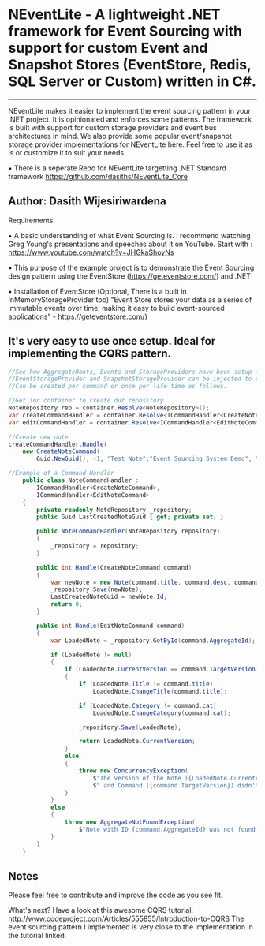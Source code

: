 # NEventLite - A lightweight .NET framework for Event Sourcing with support for custom Event and Snapshot Stores (EventStore, Redis, SQL Server or Custom) written in C#.
---------------------------------
NEventLite makes it easier to implement the event sourcing pattern in your .NET project. It is opinionated and enforces some patterns. The framework is built with support for custom storage providers and event bus architectures in mind. We also provide some popular event/snapshot storage provider implementations for NEventLite here. Feel free to use it as is or customize it to suit your needs.

• There is a seperate Repo for NEventLite targetting .NET Standard framework https://github.com/dasiths/NEventLite_Core

Author: Dasith Wijesiriwardena
----------------------------------
Requirements:

•	A basic understanding of what Event Sourcing is. I recommend watching Greg Young's presentations and speeches about it on YouTube. 
Start with : https://www.youtube.com/watch?v=JHGkaShoyNs

• This purpose of the example project is to demonstrate the Event Sourcing design pattern using the EventStore (https://geteventstore.com/) and .NET

•	Installation of EventStore (Optional, There is a built in InMemoryStorageProvider too)
"Event Store stores your data as a series of immutable events over time, making it easy to build event-sourced applications" - https://geteventstore.com/)

It's very easy to use once setup. Ideal for implementing the CQRS pattern.
------------------------------------
```C#
//See how AggregateRoots, Events and StorageProviders have been setup in the Example project.
//EventStorageProvider and SnapshotStorageProvider can be injected to the Repository.
//Can be created per command or once per life time as follows.

//Get ioc container to create our repository
NoteRepository rep = container.Resolve<NoteRepository>();
var createCommandHandler = container.Resolve<ICommandHandler<CreateNoteCommand>>();
var editCommandHandler = container.Resolve<ICommandHandler<EditNoteCommand>>();

//Create new note
createCommandHandler.Handle(
    new CreateNoteCommand(
        Guid.NewGuid(), -1, "Test Note","Event Sourcing System Demo", "Event Sourcing"));

//Example of a Command Handler
    public class NoteCommandHandler :
        ICommandHandler<CreateNoteCommand>, 
        ICommandHandler<EditNoteCommand>
    {
        private readonly NoteRepository _repository;
        public Guid LastCreatedNoteGuid { get; private set; }

        public NoteCommandHandler(NoteRepository repository)
        {
            _repository = repository;
        }

        public int Handle(CreateNoteCommand command)
        {
            var newNote = new Note(command.title, command.desc, command.cat);
            _repository.Save(newNote);
            LastCreatedNoteGuid = newNote.Id;
            return 0;
        }

        public int Handle(EditNoteCommand command)
        {
            var LoadedNote = _repository.GetById(command.AggregateId);

            if (LoadedNote != null)
            {
                if (LoadedNote.CurrentVersion == command.TargetVersion)
                {
                    if (LoadedNote.Title != command.title)
                        LoadedNote.ChangeTitle(command.title);

                    if (LoadedNote.Category != command.cat)
                        LoadedNote.ChangeCategory(command.cat);

                    _repository.Save(LoadedNote);

                    return LoadedNote.CurrentVersion;
                }
                else
                {
                    throw new ConcurrencyException(
                        $"The version of the Note ({LoadedNote.CurrentVersion})" +
                        $" and Command ({command.TargetVersion}) didn't match.");
                }
            }
            else
            {
                throw new AggregateNotFoundException(
                    $"Note with ID {command.AggregateId} was not found.");
            }
        }
    }
```

Notes
------------------------------------
Please feel free to contribute and improve the code as you see fit.

What's next?
Have a look at this awesome CQRS tutorial: http://www.codeproject.com/Articles/555855/Introduction-to-CQRS
The event sourcing pattern I implemented is very close to the implementation in the tutorial linked.
